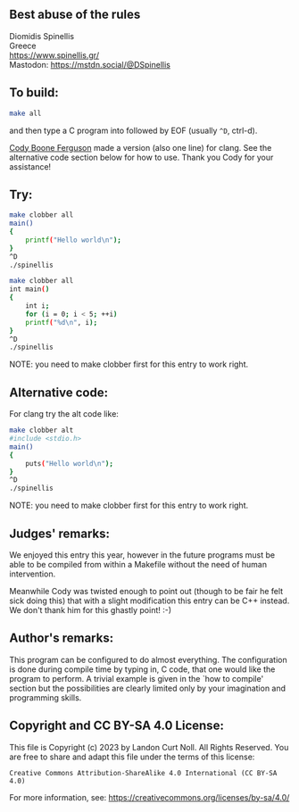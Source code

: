 ## Best abuse of the rules

Diomidis Spinellis  
Greece  
<https://www.spinellis.gr/>  
Mastodon: <https://mstdn.social/@DSpinellis>

## To build:

```sh
make all
```

and then type a C program into followed by EOF (usually `^D`, ctrl-d).

[Cody Boone Ferguson](/winners.html#Cody_Boone_Ferguson) made a version (also
one line) for clang. See the alternative code section below for how to use.
Thank you Cody for your assistance!

## Try:

```sh
make clobber all
main()
{
    printf("Hello world\n");
}
^D
./spinellis

make clobber all
int main()
{
    int i;
    for (i = 0; i < 5; ++i)
	printf("%d\n", i);
}
^D
./spinellis
```

NOTE: you need to make clobber first for this entry to work right.

## Alternative code:

For clang try the alt code like:

```sh
make clobber alt
#include <stdio.h>
main()
{
    puts("Hello world\n");
}
^D
./spinellis

```

NOTE: you need to make clobber first for this entry to work right.

## Judges' remarks:

We enjoyed this entry this year, however in the future programs must be able to
be compiled from within a Makefile without the need of human intervention.

Meanwhile Cody was twisted enough to point out (though to be fair he felt sick
doing this) that with a slight modification this entry can be C++ instead. We don't
thank him for this ghastly point! :-)

## Author's remarks:

This program can be configured to do almost everything.  The configuration is
done during compile time by typing in, C code, that one would like the program
to perform.  A trivial example is given in the `how to compile' section but the
possibilities are clearly limited only by your imagination and programming
skills.

## Copyright and CC BY-SA 4.0 License:

This file is Copyright (c) 2023 by Landon Curt Noll.  All Rights Reserved.
You are free to share and adapt this file under the terms of this license:

    Creative Commons Attribution-ShareAlike 4.0 International (CC BY-SA 4.0)

For more information, see: https://creativecommons.org/licenses/by-sa/4.0/
